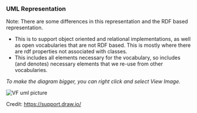 ### UML Representation

Note: There are some differences in this representation and the RDF based representation.  
* This is to support object oriented and relational implementations, as well as open vocabularies that are not RDF based.  This is mostly where there are rdf properties not associated with classes.
* This includes all elements necessary for the vocabulary, so includes (and denotes) necessary elements that we re-use from other vocabularies.

*To make the diagram bigger, you can right click and select View Image.*

![VF uml picture](https://raw.githubusercontent.com/valueflows/valueflows/master/release-doc-in-process/ValueFlowsUML.png)

Credit: https://support.draw.io/
